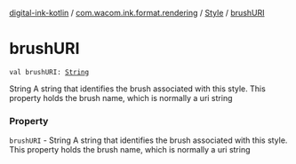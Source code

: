 [digital-ink-kotlin](../../index.md) / [com.wacom.ink.format.rendering](../index.md) / [Style](index.md) / [brushURI](./brush-u-r-i.md)

# brushURI

`val brushURI: `[`String`](https://kotlinlang.org/api/latest/jvm/stdlib/kotlin/-string/index.html)

String A string that identifies the brush associated with this style. This property holds the brush name, which is normally a uri string

### Property

`brushURI` - String A string that identifies the brush associated with this style. This property holds the brush name, which is normally a uri string